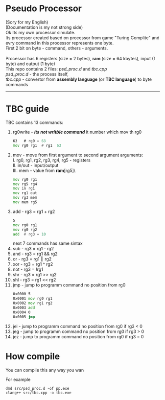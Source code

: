 # Pseudo Processor
(Sory for my English)\
(Documentation is my not strong side)\
Ok Its my own processor simulate.\
Its processor created based on processor from game "Turing Complite" and evry command in this processor represents one byte.\
First 2 bit on byte - command, others - arguments.\
\
Processor has 6 registers (size = 2 bytes), **ram** (size = 64 kbytes), input (1 byte) and output (1 byte)
\
This repo contains 2 files: *psd_proc.d* and *tbc.cpp*\
*psd_proc.d* - the process itself,\
*tbc.cpp* - convertor from **assembly language** (or **TBC language**) to byte commands

--------

# TBC guide
TBC contains 13 commands: 
1. rg0write - ***its not writble command*** it number which mov th rg0
   ``` asm
   63   # rg0 = 63
   mov rg0 rg1  # rg1  63
   ```
2. mov - move from first argument to second argument
   arguments:\
   I. rg0, rg1, rg2, rg3, rg4, rg5 - registers\
   II. in/out - input/output\
   III. mem - value from **ram**[rg5]\
   ``` asm
   mov rg0 rg1
   mov rg5 rg4
   mov in rg1
   mov rg1 out
   mov rg3 mem
   mov mem rg5
   ```
3. add - rg3 = rg1 + rg2
   ``` asm
   5
   mov rg0 rg1
   mov rg0 rg2
   add  # rg3 = 10
   ```
   next 7 commands has same sintax
5. sub - rg3 = rg1 - rg2
6. and - rg3 = rg1 && rg2
7. or  - rg3 = rg1 || rg2
8. xor - rg3 = rg1 ^ rg2
9. not - rg3 = !rg1
10. shr - rg3 = rg1 >> rg2
11. shl - rg3 = rg1 << rg2
12. jmp - jump to programm command no position from rg0
    ``` asm
    0x0000 5
    0x0001 mov rg0 rg1
    0x0002 mov rg1 rg2
    0x0003 add
    0x0004 0
    0x0005 jmp
    ```
14. jel - jump to programm command no position from rg0 if rg3 < 0
15. jeg - jump to programm command no position from rg0 if rg3 > 0
16. jez - jump to programm command no position from rg0 if rg3 = 0

# How compile
You can compile this any way you wan

For example
```
dmd src/psd_proc.d -of pp.exe
clang++ src/tbc.cpp -o tbc.exe
```
